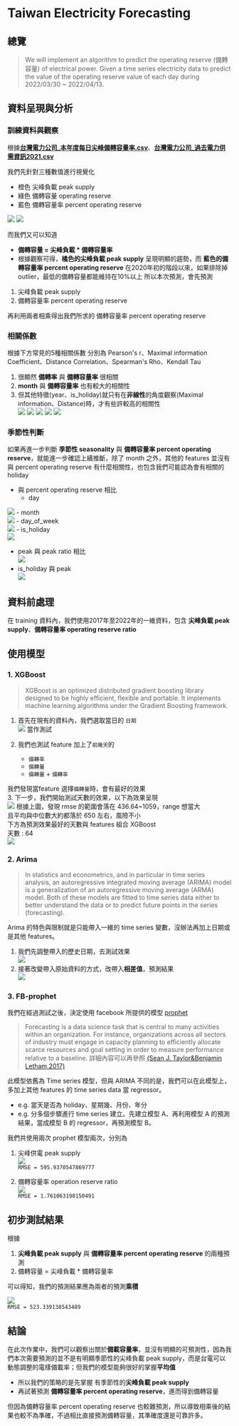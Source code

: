 # Taiwan Electricity Forecasting
## 總覽
>We will implement an algorithm to predict the operating reserve (備轉容量) of electrical power.
Given a time series electricity data to predict the value of the operating reserve value of each day during 2022/03/30 ~ 2022/04/13.

## 資料呈現與分析
### 訓練資料與觀察
根據[**台灣電力公司_本年度每日尖峰備轉容量率.csv**](https://data.gov.tw/dataset/25850)、[**台灣電力公司_過去電力供需資訊2021.csv**](https://data.gov.tw/dataset/19995)

我們先針對三種數值進行視覺化
- 橙色 尖峰負載 peak supply
- 綠色 備轉容量 operating reserve
- 藍色 備轉容量率 percent operating reserve

![](https://i.imgur.com/UT71PJG.png)
![](https://i.imgur.com/xga6xI9.png)

而我們又可以知道
- **備轉容量 = 尖峰負載 * 備轉容量率**
- 根據觀察可得，**橘色的尖峰負載 peak supply** 呈現明顯的趨勢，而 **藍色的備轉容量率 percent operating reserve** 在2020年初的階段以來，如果排除掉 outlier，最低的備轉容量都能維持在10%以上
所以本次預測，會先預測

1. 尖峰負載 peak supply
2. 備轉容量率 percent operating reserve

再利用兩者相乘得出我們所求的 備轉容量率 percent operating reserve

### 相關係數
根據下方常見的5種相關係數 分別為
Pearson's r、Maximal information Coefficient、Distance Correlation、Spearman's Rho、Kendall Tau
1. 很顯然 **備轉率** 與 **備轉容量率** 很相關
2. **month** 與 **備轉容量率** 也有較大的相關性
3. 但其他特徵(year、is_holiday)就只有在**非線性**的角度觀察(Maximal information、Distance)時，才有些許較高的相關性  
![](https://i.imgur.com/ujFrTbT.png)
![](https://i.imgur.com/UDUJQTF.png)
![](https://i.imgur.com/rOFXhIz.png)
![](https://i.imgur.com/9GbTCvf.png)
![](https://i.imgur.com/jA05jJC.png)

### 季節性判斷
如果再進一步判斷 **季節性 seasonality** 與 **備轉容量率 percent operating reserve**，就能進一步確認上續推斷，除了 month 之外，其他的 features 並沒有與 percent operating reserve 有什麼相關性，也包含我們可能認為會有相關的 holiday

- 與 percent operating reserve 相比
    - day

![](https://i.imgur.com/7u11Mmq.png)
    - month  
![](https://i.imgur.com/LbInxae.png)
    - day_of_week  
![](https://i.imgur.com/RU5TRAQ.png)
    - is_holiday  
![](https://i.imgur.com/D7LeyIM.png)
  
- peak 與 peak ratio 相比  
![](https://i.imgur.com/MWrqFyh.png)
- is_holiday 與 peak  
![](https://i.imgur.com/ckSmI21.png)

## 資料前處理
在 training 資料內，我們使用2017年至2022年的一維資料，包含 **尖峰負載 peak supply**、**備轉容量率 operating reserve ratio**
## 使用模型
### 1. XGBoost
>XGBoost is an optimized distributed gradient boosting library designed to be highly efficient, flexible and portable. It implements machine learning algorithms under the Gradient Boosting framework.

1. 首先在現有的資料內，我們選取當日的 `日期`  
![](https://i.imgur.com/vujDXQS.png)
當作測試  

2. 我們也測試 feature 加上了`前幾天`的 
    - `備轉率`
    - `備轉量`
    - `備轉量` + `備轉率`
 
我們發現當feature 選擇`備轉量`時，會有最好的效果  
3. 下一步，我們開始測試天數的效果，以下為效果呈現  
![](https://i.imgur.com/Tv5ZWvP.png)
根據上圖，發現 rmse 的範圍會落在 436.64~1059，range 想當大  
且平均與中位數大約都落於 650 左右，風險不小  
下方為預測效果最好的天數與 features 組合 XGBoost  
天數 : 64   
![](https://i.imgur.com/uuhgXVc.png)



### 2. Arima
>In statistics and econometrics, and in particular in time series analysis, an autoregressive integrated moving average (ARIMA) model is a generalization of an autoregressive moving average (ARMA) model. Both of these models are fitted to time series data either to better understand the data or to predict future points in the series (forecasting). 

Arima 的特色與限制就是只能帶入一維的 time series 變數，沒辦法再加上日期或是其他 features。  
1. 我們先調整帶入的歷史日期，去測試效果  
![](https://i.imgur.com/q2pKYCX.png)
2. 接著改變帶入原始資料的方式，改帶入**相差值**，預測結果  
![](https://i.imgur.com/D9cqxGq.png)

### 3. FB-prophet
我們在經過測試之後，決定使用 facebook 所提供的模型 [prophet](https://github.com/facebook/prophet)  
>Forecasting is a data science task that is central to many activities within an organization.
For instance, organizations across all sectors of industry must engage in capacity planning
to efficiently allocate scarce resources and goal setting in order to measure performance
relative to a baseline. 
詳細內容可以再參照 [(Sean J. Taylor&Benjamin Letham,2017)](https://peerj.com/preprints/3190/#)

此模型依舊為 Time series 模型，但與 ARIMA 不同的是，我們可以在此模型上，多加上其他 features 的 time series data 當 regressor。

- e.g. 當天是否為 holiday、星期幾、月份、年分
- e.g. 分多個步驟進行 time series 建立。先建立模型 A、再利用模型 A 的預測結果，當成模型 B 的 regressor，再預測模型 B。

我們共使用兩次 prophet 模型兩次，分別為  
1. 尖峰供電 peak supply  
![](https://i.imgur.com/TFQhb5q.png)  
`RMSE = 595.9370547869777`  
  
2. 備轉容量率 operation reserve ratio  
![](https://i.imgur.com/AbczJxY.png)  
`RMSE = 1.761063198150491`  


## 初步測試結果
根據
1. **尖峰負載 peak supply** 與 **備轉容量率 percent operating reserve** 的兩種預測
2. 備轉容量 = 尖峰負載 * 備轉容量率

可以得知，我們的預測結果應為兩者的預測**乘積**  

![](https://i.imgur.com/nyihzqe.png)  
`RMSE = 523.339138543489`  

## 結論

在此次作業中，我們可以觀察出關於**備載容量率**，並沒有明顯的可預測性，因為我們本次需要預測的並不是有明顯季節性的尖峰負載 peak supply，而是台電可以動態調整的電樣備載率；但我們的模型能夠很好的掌握**平均值**
- 所以我們的策略的是先掌握 有季節性的**尖峰負載 peak supply**
- 再試著預測 **備轉容量率 percent operating reserve**，進而得到備轉容量

但因為備轉容量率 percent operating reserve 也較難預測，所以導致相乘後的結果也較不為準確，不過相比直接預測備轉容量，其準確度還是可靠許多。
